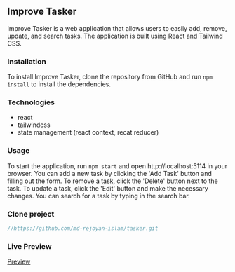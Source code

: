 ## Improve Tasker

Improve Tasker is a web application that allows users to easily add, remove, update, and search tasks. The application is built using React and Tailwind CSS.

### Installation

To install Improve Tasker, clone the repository from GitHub and run `npm install` to install the dependencies.

### Technologies

- react
- tailwindcss
- state management (react context, recat reducer)

### Usage

To start the application, run `npm start` and open http://localhost:5114 in your browser. You can add a new task by clicking the 'Add Task' button and filling out the form. To remove a task, click the 'Delete' button next to the task. To update a task, click the 'Edit' button and make the necessary changes. You can search for a task by typing in the search bar.

### Clone project

```javascript
//https://github.com/md-rejoyan-islam/tasker.git
```

### Live Preview

<a href="https://easy-tasker-app.netlify.app">Preview</a>

